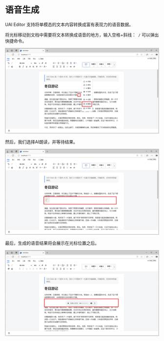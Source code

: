 # 语音生成

UAI Editor 支持将单模态的文本内容转换成富有表现力的语音数据。

将光标移动到文档中需要将文本转换成语音的地方，输入空格+斜线：` /` 可以弹出快捷命令。

![](images/tts-01.png)

然后，我们选择AI朗读，并等待结果。

![](images/tts-02.png)

最后，生成的语音结果将会展示在光标位置之后。

![](images/tts-03.png)
